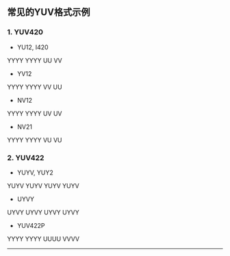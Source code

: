 ## 常见的YUV格式示例

### 1. YUV420 

- YU12, I420

YYYY YYYY UU VV

- YV12 

YYYY YYYY VV UU

- NV12

YYYY YYYY UV UV

- NV21

YYYY YYYY VU VU

### 2. YUV422

- YUYV, YUY2

YUYV YUYV YUYV YUYV

- UYVY

UYVY UYVY UYVY UYVY

- YUV422P

YYYY YYYY UUUU VVVV

------
